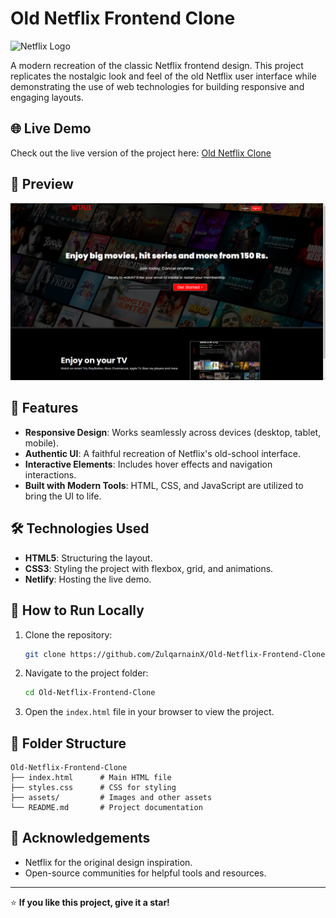 # Old Netflix Frontend Clone

![Netflix Logo](https://upload.wikimedia.org/wikipedia/commons/0/08/Netflix_2015_logo.svg)

A modern recreation of the classic Netflix frontend design. This project replicates the nostalgic look and feel of the old Netflix user interface while demonstrating the use of web technologies for building responsive and engaging layouts.

## 🌐 Live Demo

Check out the live version of the project here: [Old Netflix Clone](https://old-netfliiixx-clone.netlify.app/)

## 📸 Preview

![Project Screenshot](preview.png)  


## 🚀 Features

- **Responsive Design**: Works seamlessly across devices (desktop, tablet, mobile).
- **Authentic UI**: A faithful recreation of Netflix's old-school interface.
- **Interactive Elements**: Includes hover effects and navigation interactions.
- **Built with Modern Tools**: HTML, CSS, and JavaScript are utilized to bring the UI to life.

## 🛠️ Technologies Used

- **HTML5**: Structuring the layout.
- **CSS3**: Styling the project with flexbox, grid, and animations.
- **Netlify**: Hosting the live demo.

## 📝 How to Run Locally

1. Clone the repository:
   ```bash
   git clone https://github.com/ZulqarnainX/Old-Netflix-Frontend-Clone.git
   ```
2. Navigate to the project folder:
   ```bash
   cd Old-Netflix-Frontend-Clone
   ```
3. Open the `index.html` file in your browser to view the project.

## 📂 Folder Structure

```
Old-Netflix-Frontend-Clone
├── index.html      # Main HTML file
├── styles.css      # CSS for styling
├── assets/         # Images and other assets
└── README.md       # Project documentation
```

## 🙌 Acknowledgements

- Netflix for the original design inspiration.
- Open-source communities for helpful tools and resources.

---

⭐ **If you like this project, give it a star!**

